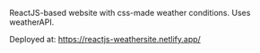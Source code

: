 ReactJS-based website with css-made weather conditions.
Uses weatherAPI.

Deployed at: https://reactjs-weathersite.netlify.app/
